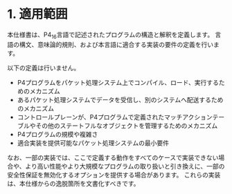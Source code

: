 # 1. 適用範囲


本仕様書は、P4<sub>16</sub>言語で記述されたプログラムの構造と解釈を定義します。
言語の構文、意味論的規則、および本言語に適合する実装の要件の定義を行います。

以下の定義は行いません。

  - P4プログラムをパケット処理システム上でコンパイル、ロード、実行するためのメカニズム
  - あるパケット処理システムでデータを受信し、別のシステムへ配送するためのメカニズム
  - コントロールプレーンが、P4プログラムで定義されたマッチアクションテーブルやその他のステートフルなオブジェクトを管理するためのメカニズム
  - P4プログラムの規模や複雑さ
  - 適合実装を提供可能なパケット処理システムの最小要件

なお、一部の実装では、ここで定義する動作をすべてのケースで実装できない場合や、より高い性能やより大規模なプログラムの取り扱いと引き換えに、一部の安全性保証を無効化するオプションを提供する場合があります。
これらの実装は、本仕様からの逸脱箇所を文書化すべきです。

